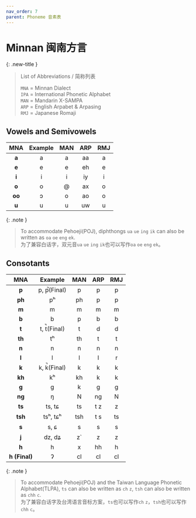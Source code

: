```yaml
---
nav_order: 7
parent: Phoneme 音素表
---
```

# Minnan 闽南方言

{: .new-title }
> List of Abbreviations / 简称列表
>
> `MNA` = Minnan Dialect   
> `IPA` = International Phonetic Alphabet  
> `MAN` = Mandarin X-SAMPA  
> `ARP` = English Arpabet & Arpasing  
> `RMJ` = Japanese Romaji  
 
## Vowels and Semivowels

|MNA|Example|MAN|ARP|RMJ|
|:----:|:----:|:----:|:----:|:----:|
|**a**|a|a|aa|a|
|**e**|e|e|eh|e|
|**i**|i|i|iy|i|
|**o**|o|@|ax|o|
|**oo**|ɔ|o|ao|o|
|**u**|u|u|uw|u|

{: .note }
> To accommodate Pehoeji(POJ), diphthongs `ua` `ue` `ing` `ik` can also be written as `oa` `oe` `eng` `ek`.  
> 为了兼容白话字，双元音`ua` `ue` `ing` `ik`也可以写作`oa` `oe` `eng` `ek`。

## Consotants

|MNA|Example|MAN|ARP|RMJ|
|:----:|:----:|:----:|:----:|:----:|
|**p**|p, p̚(Final)|p|p|p|
|**ph**|pʰ|ph|p|p|
|**m**|m|m|m|m|
|**b**|b|p|b|b|
|**t**|t, t̚(Final)|t|d|d|
|**th**|tʰ|th|t|t|
|**n**|n|n|n|n|
|**l**|l|l|l|r|
|**k**|k, k̚(Final)|k|k|k|
|**kh**|kʰ|kh|k|k|
|**g**|g|k|g|g|
|**ng**|ŋ|N|ng|N|
|**ts**|ts, tɕ|ts|t z|z|
|**tsh**|tsʰ, tɕʰ|tsh|t s|ts|
|**s**|s, ɕ|s|s|s|
|**j**|dz, dʑ|z&#96;|z|z|
|**h**|h|x|hh|h|
|**h (Final)**|ʔ|cl|cl|cl|

{: .note }
> To accommodate Pehoeji(POJ) and the Taiwan Language Phonetic Alphabet(TLPA), `ts` can also be written as `ch` `z`, `tsh` can also be written as `chh` `c`.  
> 为了兼容白话字及台湾语言音标方案，`ts`也可以写作`ch` `z`，`tsh`也可以写作`chh` `c`。